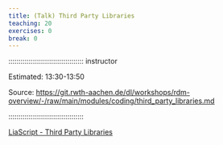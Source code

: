 ```yaml
---
title: (Talk) Third Party Libraries
teaching: 20
exercises: 0
break: 0
---
```


::::::::::::::::::::::::::::::::::::: instructor

Estimated: 13:30-13:50

Source: https://git.rwth-aachen.de/dl/workshops/rdm-overview/-/raw/main/modules/coding/third_party_libraries.md

:::::::::::::::::::::::::::::::::::::

[LiaScript - Third Party Libraries](https://liascript.github.io/course/?https://api.allorigins.win/raw?url=https://git.rwth-aachen.de/dl/workshops/rdm-overview/-/raw/main/modules/coding/third_party_libraries.md#1)
